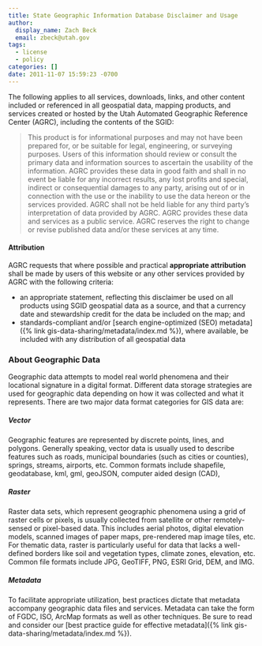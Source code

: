 ```yaml
---
title: State Geographic Information Database Disclaimer and Usage
author:
  display_name: Zach Beck
  email: zbeck@utah.gov
tags:
  - license
  - policy
categories: []
date: 2011-11-07 15:59:23 -0700
---
```

The following applies to all services, downloads, links, and other content included or referenced in all geospatial data, mapping products, and services created or hosted by the Utah Automated Geographic Reference Center (AGRC), including the contents of the SGID:

> This product is for informational purposes and may not have been prepared for, or be suitable for legal, engineering, or surveying purposes. Users of this information should review or consult the primary data and information sources to ascertain the usability of the information. AGRC provides these data in good faith and shall in no event be liable for any incorrect results, any lost profits and special, indirect or consequential damages to any party, arising out of or in connection with the use or the inability to use the data hereon or the services provided. AGRC shall not be held liable for any third party’s interpretation of data provided by AGRC. AGRC provides these data and services as a public service. AGRC reserves the right to change or revise published data and/or these services at any time.

#### Attribution

AGRC requests that where possible and practical **appropriate attribution** shall be made by users of this website or any other services provided by AGRC with the following criteria:

- an appropriate statement, reflecting this disclaimer be used on all products using SGID geospatial data as a source, and that a currency date and stewardship credit for the data be included on the map; and
- standards-compliant and/or [search engine-optimized (SEO) metadata]({% link gis-data-sharing/metadata/index.md %}), where available, be included with any distribution of all geospatial data

### About Geographic Data

Geographic data attempts to model real world phenomena and their locational signature in a digital format. Different data storage strategies are used for geographic data depending on how it was collected and what it represents. There are two major data format categories for GIS data are:

##### Vector

Geographic features are represented by discrete points, lines, and polygons. Generally speaking, vector data is usually used to describe features such as roads, municipal boundaries (such as cities or counties), springs, streams, airports, etc. Common formats include shapefile, geodatabase, kml, gml, geoJSON, computer aided design (CAD),

##### Raster

Raster data sets, which represent geographic phenomena using a grid of raster cells or pixels, is usually collected from satellite or other remotely-sensed or pixel-based data. This includes aerial photos, digital elevation models, scanned images of paper maps, pre-rendered map image tiles, etc. For thematic data, raster is particularly useful for data that lacks a well-defined borders like soil and vegetation types, climate zones, elevation, etc. Common file formats include JPG, GeoTIFF, PNG, ESRI Grid, DEM, and IMG.

##### Metadata

To facilitate appropriate utilization, best practices dictate that metadata accompany geographic data files and services. Metadata can take the form of FGDC, ISO, ArcMap formats as well as other techniques. Be sure to read and consider our [best practice guide for effective metadata]({% link gis-data-sharing/metadata/index.md %}).
